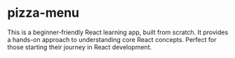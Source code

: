 # pizza-menu
This is a beginner-friendly React learning app, built from scratch.   It provides a hands-on approach to understanding core React concepts.   Perfect for those starting their journey in React development.
